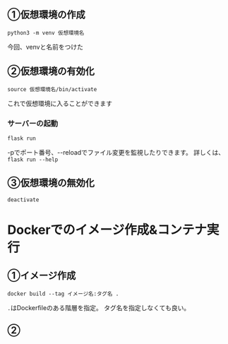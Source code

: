 ## ①仮想環境の作成
```shell
python3 -m venv 仮想環境名
```
今回、venvと名前をつけた

## ②仮想環境の有効化
```shell
source 仮想環境名/bin/activate
```
これで仮想環境に入ることができます
### サーバーの起動
```
flask run
```
-pでポート番号、--reloadでファイル変更を監視したりできます。
詳しくは、``flask run --help``

## ③仮想環境の無効化
```shell
deactivate
```

# Dockerでのイメージ作成&コンテナ実行

## ①イメージ作成
```
docker build --tag イメージ名:タグ名 .
```
``.``はDockerfileのある階層を指定。
タグ名を指定しなくても良い。

## ②